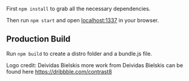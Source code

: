 First `npm install` to grab all the necessary dependencies. 

Then run `npm start` and open <localhost:1337> in your browser.

## Production Build

Run `npm build` to create a distro folder and a bundle.js file.


Logo credit: Deividas Bielskis
more work from Deividas Bielskis can be found here https://dribbble.com/contrast8
